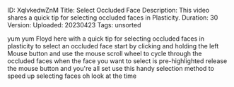ID: XqlvkedwZnM
Title: Select Occluded Face
Description: This video shares a quick tip for selecting occluded faces in Plasticity.
Duration: 30
Version: 
Uploaded: 20230423
Tags: unsorted

yum yum
Floyd here with a quick tip for
selecting occluded faces in plasticity
to select an occluded face start by
clicking and holding the left Mouse
button and use the mouse scroll wheel to
cycle through the occluded faces when
the face you want to select is
pre-highlighted release the mouse button
and you're all set use this handy
selection method to speed up selecting
faces oh look at the time

